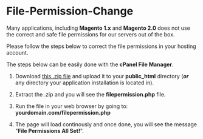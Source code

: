 # File-Permission-Change

Many applications, including <strong>Magento 1.x</strong> and <strong>Magento 2.0</strong> does not use the correct and safe file permissions for our servers out of the box. 

Please follow the steps below to correct the file permissions in your hosting account. 

The steps below can be easily done with the <strong>cPanel File Manager</strong>.


1. Download <a href="https://github.com/AspirationHosting/File-Permission-Change/archive/master.zip">this .zip file</a> and upload it to your <strong>public_html</strong> directory (<strong><em>or</em></strong> any directory your application installation is located in).

2. Extract the .zip and you will see the <strong>filepermission.php</strong> file.

3. Run the file in your web browser by going to: <strong>yourdomain.com/filepermission.php</strong>

4. The page will load continously and once done, you will see the message "<strong>File Permissions All Set!</strong>".
